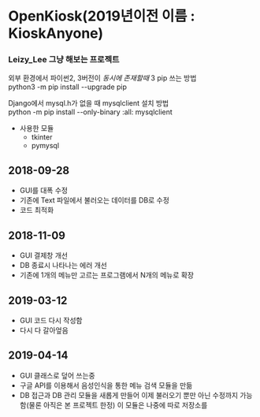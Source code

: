 # OpenKiosk(2019년이전 이름 : KioskAnyone)
### Leizy_Lee 그냥 해보는 프로젝트

외부 환경에서 파이썬2, 3버전이 *동시에 존재할때* 3 pip 쓰는 방법  
python3 -m pip install --upgrade pip  
  
Django에서 mysql.h가 없을 때 mysqlclient 설치 방법  
python -m pip install --only-binary :all: mysqlclient  
  
* 사용한 모듈
  * tkinter
  * pymysql
  
  
  
## 2018-09-28
- GUI를 대폭 수정
- 기존에 Text 파일에서 불러오는 데이터를 DB로 수정
- 코드 최적화

## 2018-11-09 
- GUI 결제창 개선
- DB 종료시 나타나는 에러 개선
- 기존에 1개의 메뉴만 고르는 프로그램에서 N개의 메뉴로 확장




## 2019-03-12
- GUI 코드 다시 작성함
- 다시 다 갈아엎음

## 2019-04-14
- GUI 클래스로 덮어 쓰는중
- 구글 API를 이용해서 음성인식을 통한 메뉴 검색 모듈을 만듦
- DB 접근과 DB 관리 모듈을 새롭게 만들어 이제 불러오기 뿐만 아닌 수정까지 가능함(물론 아직은 본 프로젝트 한정)
이 모듈은 나중에 따로 저장소를 
